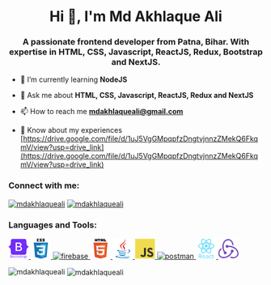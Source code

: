 <h1 align="center">Hi 👋, I'm Md Akhlaque Ali</h1>
<h3 align="center">A passionate frontend developer from Patna, Bihar. With expertise in HTML, CSS, Javascript, ReactJS, Redux, Bootstrap and NextJS.</h3>



- 🌱 I’m currently learning **NodeJS**

- 💬 Ask me about **HTML, CSS, Javascript, ReactJS, Redux and NextJS**

- 📫 How to reach me **mdakhlaqueali@gmail.com**

- 📄 Know about my experiences [https://drive.google.com/file/d/1uJ5VgGMpqpfzDngtvjnnzZMekQ6FkqmV/view?usp=drive_link](https://drive.google.com/file/d/1uJ5VgGMpqpfzDngtvjnnzZMekQ6FkqmV/view?usp=drive_link)

<h3 align="left">Connect with me:</h3>
<p align="left">
<a href="https://linkedin.com/in/mdakhlaqueali" target="blank"><img align="center" src="https://raw.githubusercontent.com/rahuldkjain/github-profile-readme-generator/master/src/images/icons/Social/linked-in-alt.svg" alt="mdakhlaqueali" height="30" width="40" /></a>
<a href="https://codesandbox.com/mdakhlaqueali" target="blank"><img align="center" src="https://raw.githubusercontent.com/rahuldkjain/github-profile-readme-generator/master/src/images/icons/Social/codesandbox.svg" alt="mdakhlaqueali" height="30" width="40" /></a>
</p>

<h3 align="left">Languages and Tools:</h3>
<p align="left"> <a href="https://getbootstrap.com" target="_blank" rel="noreferrer"> <img src="https://raw.githubusercontent.com/devicons/devicon/master/icons/bootstrap/bootstrap-plain-wordmark.svg" alt="bootstrap" width="40" height="40"/> </a> <a href="https://www.w3schools.com/css/" target="_blank" rel="noreferrer"> <img src="https://raw.githubusercontent.com/devicons/devicon/master/icons/css3/css3-original-wordmark.svg" alt="css3" width="40" height="40"/> </a> <a href="https://firebase.google.com/" target="_blank" rel="noreferrer"> <img src="https://www.vectorlogo.zone/logos/firebase/firebase-icon.svg" alt="firebase" width="40" height="40"/> </a> <a href="https://www.w3.org/html/" target="_blank" rel="noreferrer"> <img src="https://raw.githubusercontent.com/devicons/devicon/master/icons/html5/html5-original-wordmark.svg" alt="html5" width="40" height="40"/> </a> <a href="https://www.java.com" target="_blank" rel="noreferrer"> <img src="https://raw.githubusercontent.com/devicons/devicon/master/icons/java/java-original.svg" alt="java" width="40" height="40"/> </a> <a href="https://developer.mozilla.org/en-US/docs/Web/JavaScript" target="_blank" rel="noreferrer"> <img src="https://raw.githubusercontent.com/devicons/devicon/master/icons/javascript/javascript-original.svg" alt="javascript" width="40" height="40"/> </a> <a href="https://postman.com" target="_blank" rel="noreferrer"> <img src="https://www.vectorlogo.zone/logos/getpostman/getpostman-icon.svg" alt="postman" width="40" height="40"/> </a> <a href="https://reactjs.org/" target="_blank" rel="noreferrer"> <img src="https://raw.githubusercontent.com/devicons/devicon/master/icons/react/react-original-wordmark.svg" alt="react" width="40" height="40"/> </a> <a href="https://redux.js.org" target="_blank" rel="noreferrer"> <img src="https://raw.githubusercontent.com/devicons/devicon/master/icons/redux/redux-original.svg" alt="redux" width="40" height="40"/> </a> </p>

<p><img align="left" src="https://github-readme-stats.vercel.app/api/top-langs?username=mdakhlaqueali&show_icons=true&locale=en&layout=compact" alt="mdakhlaqueali" /></p>

<p>&nbsp;<img align="center" src="https://github-readme-stats.vercel.app/api?username=mdakhlaqueali&show_icons=true&locale=en" alt="mdakhlaqueali" /></p>


